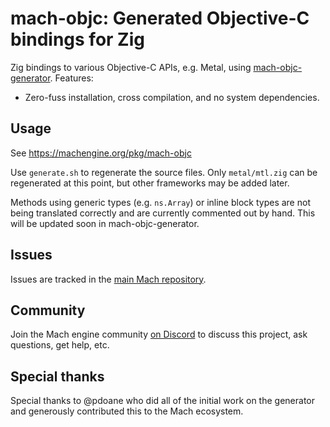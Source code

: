# mach-objc: Generated Objective-C bindings for Zig

Zig bindings to various Objective-C APIs, e.g. Metal, using [mach-objc-generator](https://github.com/hexops/mach-objc-generator). Features:

- Zero-fuss installation, cross compilation, and no system dependencies.

## Usage

See https://machengine.org/pkg/mach-objc

Use `generate.sh` to regenerate the source files. Only `metal/mtl.zig` can be regenerated at this point, but other frameworks may be added later.

Methods using generic types (e.g. `ns.Array`) or inline block types are not being translated correctly and are currently commented out by hand. This will be updated soon in mach-objc-generator.

## Issues

Issues are tracked in the [main Mach repository](https://github.com/hexops/mach/issues?q=is%3Aissue+is%3Aopen+label%3Aobjc).

## Community

Join the Mach engine community [on Discord](https://discord.gg/XNG3NZgCqp) to discuss this project, ask questions, get help, etc.

## Special thanks

Special thanks to @pdoane who did all of the initial work on the generator and generously contributed this to the Mach ecosystem.
